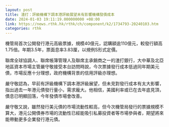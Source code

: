 ```yaml
---
layout: post
title: 渣打：評級機構下調本港評級展望未有影響機構發債成本
date: 2024-01-03 19:11:19.000000000 +08:00
link: https://news.rthk.hk/rthk/ch/component/k2/1734793-20240103.htm
categories: rthk
---
```


機管局首次公開發行港元高級票據，規模40億元，認購額逾110億元，較發行額高1.75倍。年期3.5年，票面息率3.83厘，以規例S形式定價。

聯席全球協調人、聯席帳簿管理人及聯席主承銷商之一的渣打銀行，大中華及北亞地區資本巿場主管嚴守敬接受本台訪問時說，今次票據發行成本低過同年期美元債，市場反應十分理想，政府機構背景的信用評級亦理想。

嚴守敬認為，早前有評級機構下調本港評級展望，但未見對發行成本有太大影響，指出過去一年港元債發行量小，需求龐大。他相信，美國利率或已在去年底見頂，債息已明顯回落，今年發債市場會改善。

嚴守敬又說，雖然發行美元債的市場流動性較高，但今次機管局發行的票據規模不算大，港元公開債券市場的流動性已經能吸引私募投資者等市場參與者，期望將來能帶動更多企業發行港元債。
